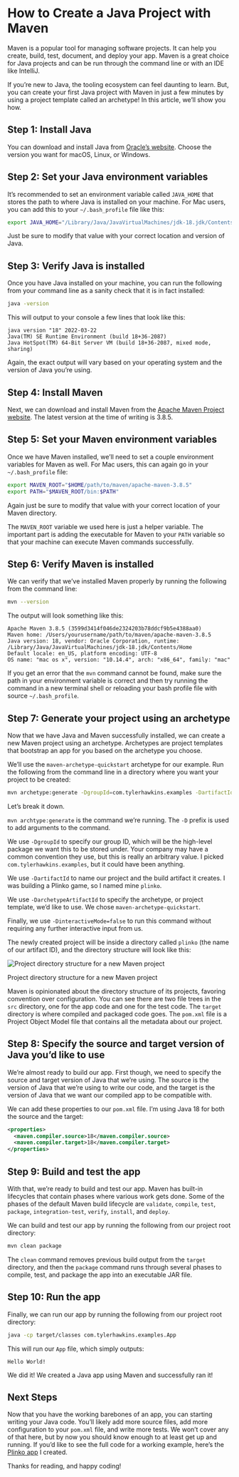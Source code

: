 # How to Create a Java Project with Maven

Maven is a popular tool for managing software projects. It can help you create, build, test, document, and deploy your app. Maven is a great choice for Java projects and can be run through the command line or with an IDE like IntelliJ.

If you’re new to Java, the tooling ecosystem can feel daunting to learn. But, you can create your first Java project with Maven in just a few minutes by using a project template called an archetype! In this article, we’ll show you how.

## Step 1: Install Java

You can download and install Java from [Oracle’s website](https://www.oracle.com/java/technologies/downloads/). Choose the version you want for macOS, Linux, or Windows.

## Step 2: Set your Java environment variables

It’s recommended to set an environment variable called `JAVA_HOME` that stores the path to where Java is installed on your machine. For Mac users, you can add this to your `~/.bash_profile` file like this:

```bash
export JAVA_HOME="/Library/Java/JavaVirtualMachines/jdk-18.jdk/Contents/Home"
```

Just be sure to modify that value with your correct location and version of Java.

## Step 3: Verify Java is installed

Once you have Java installed on your machine, you can run the following from your command line as a sanity check that it is in fact installed:

```bash
java -version
```

This will output to your console a few lines that look like this:

```
java version "18" 2022-03-22
Java(TM) SE Runtime Environment (build 18+36-2087)
Java HotSpot(TM) 64-Bit Server VM (build 18+36-2087, mixed mode, sharing)
```

Again, the exact output will vary based on your operating system and the version of Java you’re using.

## Step 4: Install Maven

Next, we can download and install Maven from the [Apache Maven Project website](https://maven.apache.org/download.cgi). The latest version at the time of writing is 3.8.5.

## Step 5: Set your Maven environment variables

Once we have Maven installed, we’ll need to set a couple environment variables for Maven as well. For Mac users, this can again go in your `~/.bash_profile` file:

```bash
export MAVEN_ROOT="$HOME/path/to/maven/apache-maven-3.8.5"
export PATH="$MAVEN_ROOT/bin:$PATH"
```

Again just be sure to modify that value with your correct location of your Maven directory.

The `MAVEN_ROOT` variable we used here is just a helper variable. The important part is adding the executable for Maven to your `PATH` variable so that your machine can execute Maven commands successfully.

## Step 6: Verify Maven is installed

We can verify that we’ve installed Maven properly by running the following from the command line:

```bash
mvn --version
```

The output will look something like this:

```
Apache Maven 3.8.5 (3599d3414f046de2324203b78ddcf9b5e4388aa0)
Maven home: /Users/yourusername/path/to/maven/apache-maven-3.8.5
Java version: 18, vendor: Oracle Corporation, runtime: /Library/Java/JavaVirtualMachines/jdk-18.jdk/Contents/Home
Default locale: en_US, platform encoding: UTF-8
OS name: "mac os x", version: "10.14.4", arch: "x86_64", family: "mac"
```

If you get an error that the `mvn` command cannot be found, make sure the path in your environment variable is correct and then try running the command in a new terminal shell or reloading your bash profile file with source `~/.bash_profile`.

## Step 7: Generate your project using an archetype

Now that we have Java and Maven successfully installed, we can create a new Maven project using an archetype. Archetypes are project templates that bootstrap an app for you based on the archetype you choose.

We’ll use the `maven-archetype-quickstart` archetype for our example. Run the following from the command line in a directory where you want your project to be created:

```bash
mvn archetype:generate -DgroupId=com.tylerhawkins.examples -DartifactId=plinko -DarchetypeArtifactId=maven-archetype-quickstart -DinteractiveMode=false
```

Let’s break it down.

`mvn archtype:generate` is the command we’re running. The `-D` prefix is used to add arguments to the command.

We use `-DgroupId` to specify our group ID, which will be the high-level package we want this to be stored under. Your company may have a common convention they use, but this is really an arbitrary value. I picked `com.tylerhawkins.examples`, but it could have been anything.

We use `-DartifactId` to name our project and the build artifact it creates. I was building a Plinko game, so I named mine `plinko`.

We use `-DarchetypeArtifactId` to specify the archetype, or project template, we’d like to use. We chose `maven-archetype-quickstart`.

Finally, we use `-DinteractiveMode=false` to run this command without requiring any further interactive input from us.

The newly created project will be inside a directory called `plinko` (the name of our artifact ID), and the directory structure will look like this:


![Project directory structure for a new Maven project](https://dev-to-uploads.s3.amazonaws.com/uploads/articles/hxx9rxi6hjg09mgc8fyq.png)
<figcaption>Project directory structure for a new Maven project</figcaption>

Maven is opinionated about the directory structure of its projects, favoring convention over configuration. You can see there are two file trees in the `src` directory, one for the app code and one for the test code. The `target` directory is where compiled and packaged code goes. The `pom.xml` file is a Project Object Model file that contains all the metadata about our project.

## Step 8: Specify the source and target version of Java you’d like to use

We’re almost ready to build our app. First though, we need to specify the source and target version of Java that we’re using. The source is the version of Java that we’re using to write our code, and the target is the version of Java that we want our compiled app to be compatible with.

We can add these properties to our `pom.xml` file. I’m using Java 18 for both the source and the target:

```xml
<properties>
  <maven.compiler.source>18</maven.compiler.source>
  <maven.compiler.target>18</maven.compiler.target>
</properties>
```

## Step 9: Build and test the app

With that, we’re ready to build and test our app. Maven has built-in lifecycles that contain phases where various work gets done. Some of the phases of the default Maven build lifecycle are `validate`, `compile`, `test`, `package`, `integration-test`, `verify`, `install`, and `deploy`.

We can build and test our app by running the following from our project root directory:

```bash
mvn clean package
```

The `clean` command removes previous build output from the `target` directory, and then the `package` command runs through several phases to compile, test, and package the app into an executable JAR file.

## Step 10: Run the app

Finally, we can run our app by running the following from our project root directory:

```bash
java -cp target/classes com.tylerhawkins.examples.App
```

This will run our `App` file, which simply outputs:

```
Hello World!
```

We did it! We created a Java app using Maven and successfully ran it!

## Next Steps

Now that you have the working barebones of an app, you can starting writing your Java code. You’ll likely add more source files, add more configuration to your `pom.xml` file, and write more tests. We won’t cover any of that here, but by now you should know enough to at least get up and running. If you’d like to see the full code for a working example, here’s the [Plinko app](https://github.com/thawkin3/plinko-java-maven) I created.

Thanks for reading, and happy coding!
